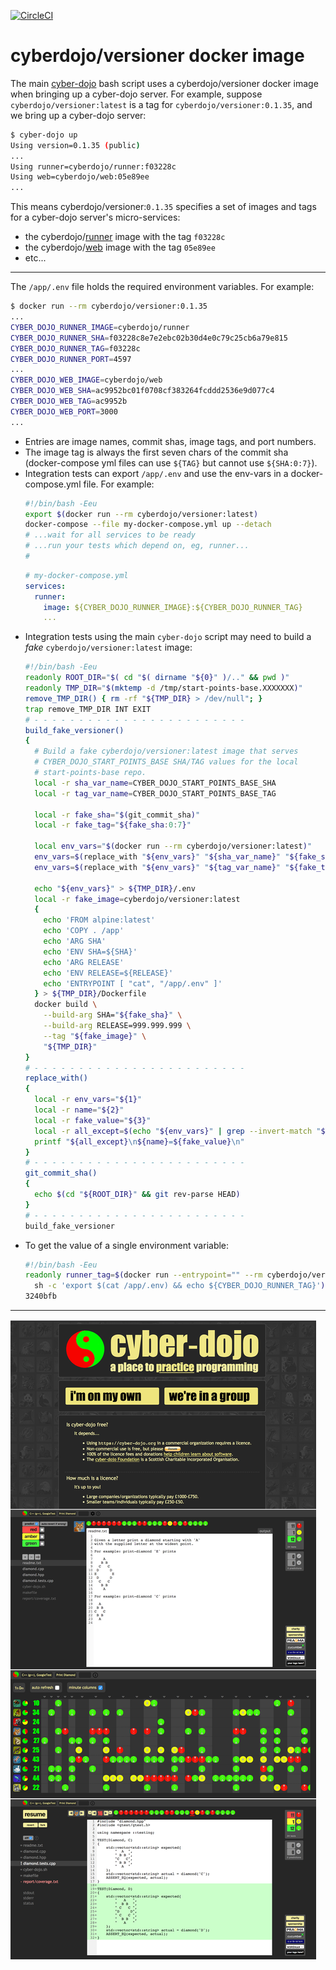 [![CircleCI](https://circleci.com/gh/cyber-dojo/versioner.svg?style=svg)](https://circleci.com/gh/cyber-dojo/versioner)

# cyberdojo/versioner docker image

The main [cyber-dojo](https://github.com/cyber-dojo/commander/blob/master/cyber-dojo) bash script
uses a cyberdojo/versioner docker image when bringing up a cyber-dojo server.
For example, suppose `cyberdojo/versioner:latest` is a tag for `cyberdojo/versioner:0.1.35`,
and we bring up a cyber-dojo server:
```bash
$ cyber-dojo up
Using version=0.1.35 (public)
...
Using runner=cyberdojo/runner:f03228c
Using web=cyberdojo/web:05e89ee
...
```
This means cyberdojo/versioner:`0.1.35` specifies a set of
images and tags for a cyber-dojo server's micro-services:
*  the cyberdojo/[runner](https://github.com/cyber-dojo/runner/tree/f03228c8e7e2ebc02b30d4e0c79c25cb6a79e815) image with the tag `f03228c`
*  the cyberdojo/[web](https://github.com/cyber-dojo/web/tree/05e89eee29666e5474ddd486938f33127b0c2471) image with the tag `05e89ee`
* etc...

- - - -

The `/app/.env` file holds the required environment variables.
For example:
```bash
$ docker run --rm cyberdojo/versioner:0.1.35
...
CYBER_DOJO_RUNNER_IMAGE=cyberdojo/runner
CYBER_DOJO_RUNNER_SHA=f03228c8e7e2ebc02b30d4e0c79c25cb6a79e815
CYBER_DOJO_RUNNER_TAG=f03228c
CYBER_DOJO_RUNNER_PORT=4597
...
CYBER_DOJO_WEB_IMAGE=cyberdojo/web
CYBER_DOJO_WEB_SHA=ac9952bc01f0708cf383264fcddd2536e9d077c4
CYBER_DOJO_WEB_TAG=ac9952b
CYBER_DOJO_WEB_PORT=3000
...
```
- Entries are image names, commit shas, image tags, and port numbers.
- The image tag is always the first seven chars of the commit sha (docker-compose yml files
  can use `${TAG}` but cannot use `${SHA:0:7}`).
- Integration tests can export `/app/.env` and use the env-vars in a docker-compose.yml file. For example:
  ```bash
  #!/bin/bash -Eeu
  export $(docker run --rm cyberdojo/versioner:latest)
  docker-compose --file my-docker-compose.yml up --detach
  # ...wait for all services to be ready
  # ...run your tests which depend on, eg, runner...
  #
  ```
  ```yml
  # my-docker-compose.yml
  services:
    runner:
      image: ${CYBER_DOJO_RUNNER_IMAGE}:${CYBER_DOJO_RUNNER_TAG}
      ...
  ```
- Integration tests using the main `cyber-dojo` script may need to build
  a _fake_ `cyberdojo/versioner:latest` image:
  ```bash
  #!/bin/bash -Eeu
  readonly ROOT_DIR="$( cd "$( dirname "${0}" )/.." && pwd )"
  readonly TMP_DIR="$(mktemp -d /tmp/start-points-base.XXXXXXX)"
  remove_TMP_DIR() { rm -rf "${TMP_DIR} > /dev/null"; }
  trap remove_TMP_DIR INT EXIT
  # - - - - - - - - - - - - - - - - - - - - - - - -
  build_fake_versioner()
  {
    # Build a fake cyberdojo/versioner:latest image that serves
    # CYBER_DOJO_START_POINTS_BASE SHA/TAG values for the local
    # start-points-base repo.
    local -r sha_var_name=CYBER_DOJO_START_POINTS_BASE_SHA
    local -r tag_var_name=CYBER_DOJO_START_POINTS_BASE_TAG

    local -r fake_sha="$(git_commit_sha)"
    local -r fake_tag="${fake_sha:0:7}"

    local env_vars="$(docker run --rm cyberdojo/versioner:latest)"
    env_vars=$(replace_with "${env_vars}" "${sha_var_name}" "${fake_sha}")
    env_vars=$(replace_with "${env_vars}" "${tag_var_name}" "${fake_tag}")

    echo "${env_vars}" > ${TMP_DIR}/.env
    local -r fake_image=cyberdojo/versioner:latest
    {
      echo 'FROM alpine:latest'
      echo 'COPY . /app'
      echo 'ARG SHA'
      echo 'ENV SHA=${SHA}'
      echo 'ARG RELEASE'
      echo 'ENV RELEASE=${RELEASE}'
      echo 'ENTRYPOINT [ "cat", "/app/.env" ]'
    } > ${TMP_DIR}/Dockerfile
    docker build \
      --build-arg SHA="${fake_sha}" \
      --build-arg RELEASE=999.999.999 \
      --tag "${fake_image}" \
      "${TMP_DIR}"
  }
  # - - - - - - - - - - - - - - - - - - - - - - - -
  replace_with()
  {
    local -r env_vars="${1}"
    local -r name="${2}"
    local -r fake_value="${3}"
    local -r all_except=$(echo "${env_vars}" | grep --invert-match "${name}")
    printf "${all_except}\n${name}=${fake_value}\n"
  }
  # - - - - - - - - - - - - - - - - - - - - - - - -  
  git_commit_sha()
  {
    echo $(cd "${ROOT_DIR}" && git rev-parse HEAD)
  }
  # - - - - - - - - - - - - - - - - - - - - - - - -  
  build_fake_versioner
  ```
- To get the value of a single environment variable:
  ```bash
  #!/bin/bash -Eeu
  readonly runner_tag=$(docker run --entrypoint="" --rm cyberdojo/versioner:latest \
    sh -c 'export $(cat /app/.env) && echo ${CYBER_DOJO_RUNNER_TAG}')
  3240bfb  
  ```

- - - -

![cyber-dojo.org home page](https://github.com/cyber-dojo/cyber-dojo/blob/master/shared/home_page_snapshot.png)

